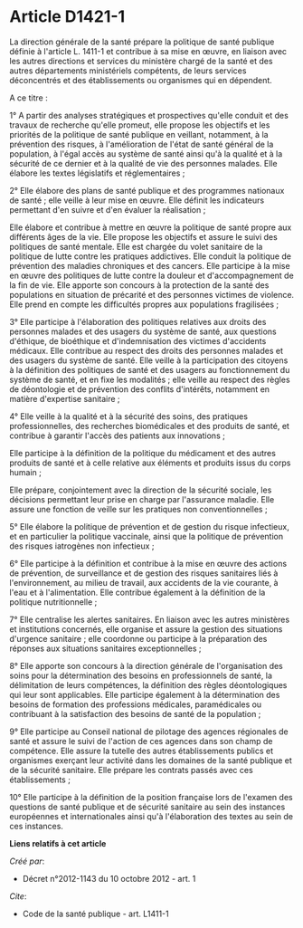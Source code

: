 # Article D1421-1

La direction générale de la santé prépare la politique de santé publique définie à l'article L. 1411-1 et contribue à sa mise
en œuvre, en liaison avec les autres directions et services du ministère chargé de la santé et des autres départements
ministériels compétents, de leurs services déconcentrés et des établissements ou organismes qui en dépendent. 

A ce titre : 

1° A partir des analyses stratégiques et prospectives qu'elle conduit et des travaux de recherche qu'elle promeut, elle
propose les objectifs et les priorités de la politique de santé publique en veillant, notamment, à la prévention des risques,
à l'amélioration de l'état de santé général de la population, à l'égal accès au système de santé ainsi qu'à la qualité et à
la sécurité de ce dernier et à la qualité de vie des personnes malades. Elle élabore les textes législatifs et
réglementaires ; 

2° Elle élabore des plans de santé publique et des programmes nationaux de santé ; elle veille à leur mise en œuvre. Elle
définit les indicateurs permettant d'en suivre et d'en évaluer la réalisation ; 

Elle élabore et contribue à mettre en œuvre la politique de santé propre aux différents âges de la vie. Elle propose les
objectifs et assure le suivi des politiques de santé mentale. Elle est chargée du volet sanitaire de la politique de lutte
contre les pratiques addictives. Elle conduit la politique de prévention des maladies chroniques et des cancers. Elle
participe à la mise en œuvre des politiques de lutte contre la douleur et d'accompagnement de la fin de vie. Elle apporte son
concours à la protection de la santé des populations en situation de précarité et des personnes victimes de violence. Elle
prend en compte les difficultés propres aux populations fragilisées ; 

3° Elle participe à l'élaboration des politiques relatives aux droits des personnes malades et des usagers du système de
santé, aux questions d'éthique, de bioéthique et d'indemnisation des victimes d'accidents médicaux. Elle contribue au respect
des droits des personnes malades et des usagers du système de santé. Elle veille à la participation des citoyens à la
définition des politiques de santé et des usagers au fonctionnement du système de santé, et en fixe les modalités ; elle
veille au respect des règles de déontologie et de prévention des conflits d'intérêts, notamment en matière d'expertise
sanitaire ; 

4° Elle veille à la qualité et à la sécurité des soins, des pratiques professionnelles, des recherches biomédicales et des
produits de santé, et contribue à garantir l'accès des patients aux innovations ; 

Elle participe à la définition de la politique du médicament et des autres produits de santé et à celle relative aux éléments
et produits issus du corps humain ; 

Elle prépare, conjointement avec la direction de la sécurité sociale, les décisions permettant leur prise en charge par
l'assurance maladie. Elle assure une fonction de veille sur les pratiques non conventionnelles ; 

5° Elle élabore la politique de prévention et de gestion du risque infectieux, et en particulier la politique vaccinale,
ainsi que la politique de prévention des risques iatrogènes non infectieux ; 

6° Elle participe à la définition et contribue à la mise en œuvre des actions de prévention, de surveillance et de gestion
des risques sanitaires liés à l'environnement, au milieu de travail, aux accidents de la vie courante, à l'eau et à
l'alimentation. Elle contribue également à la définition de la politique nutritionnelle ; 

7° Elle centralise les alertes sanitaires. En liaison avec les autres ministères et institutions concernés, elle organise et
assure la gestion des situations d'urgence sanitaire ; elle coordonne ou participe à la préparation des réponses aux
situations sanitaires exceptionnelles ; 

8° Elle apporte son concours à la direction générale de l'organisation des soins pour la détermination des besoins en
professionnels de santé, la délimitation de leurs compétences, la définition des règles déontologiques qui leur sont
applicables. Elle participe également à la détermination des besoins de formation des professions médicales, paramédicales ou
contribuant à la satisfaction des besoins de santé de la population ; 

9° Elle participe au Conseil national de pilotage des agences régionales de santé et assure le suivi de l'action de ces
agences dans son champ de compétence. Elle assure la tutelle des autres établissements publics et organismes exerçant leur
activité dans les domaines de la santé publique et de la sécurité sanitaire. Elle prépare les contrats passés avec ces
établissements ; 

10° Elle participe à la définition de la position française lors de l'examen des questions de santé publique et de sécurité
sanitaire au sein des instances européennes et internationales ainsi qu'à l'élaboration des textes au sein de ces instances.

**Liens relatifs à cet article**

_Créé par_:

  - Décret n°2012-1143 du 10 octobre 2012 - art. 1

_Cite_:

  - Code de la santé publique - art. L1411-1
